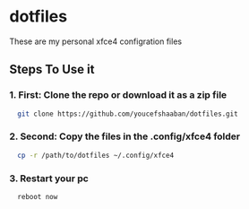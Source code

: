 # dotfiles
These are my personal xfce4 configration files

## Steps To Use it

### 1. First: Clone the repo or download it as a zip file
```bash
  git clone https://github.com/youcefshaaban/dotfiles.git
```
### 2. Second: Copy the files in the .config/xfce4 folder
```bash
  cp -r /path/to/dotfiles ~/.config/xfce4
```
### 3. Restart your pc
```bash
  reboot now
```

